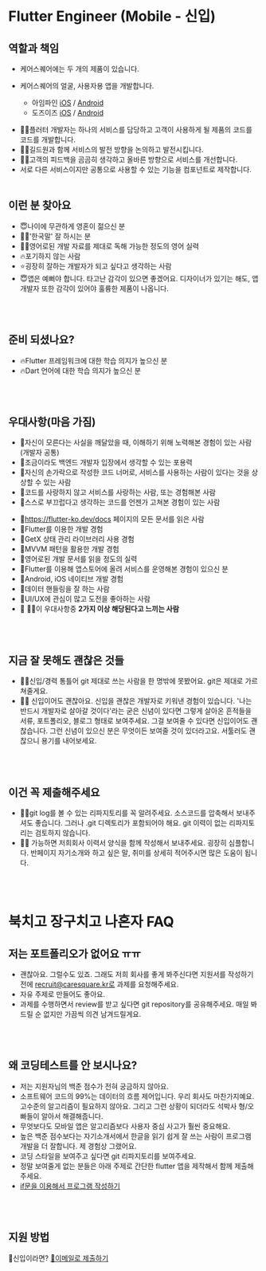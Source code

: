 # Flutter Engineer (Mobile - 신입)

## 역할과 책임

- 케어스퀘어에는 두 개의 제품이 있습니다.
- 케어스퀘어의 얼굴, 사용자용 앱을 개발합니다.

  - 아임파인 [iOS](https://apps.apple.com/kr/app/%EC%BC%80%EC%96%B4%EC%9D%B4%EC%A6%88-careease/id1573100943) / [Android](https://play.google.com/store/apps/details?id=io.lokks.careease&hl=ko&gl=US)
  - 도즈이즈 [iOS](https://apps.apple.com/kr/app/doseease-%EB%8F%84%EC%A6%88%EC%9D%B4%EC%A6%88-%EB%8C%80%EC%83%81%EC%9E%90%EC%9A%A9/id1496893574) / [Android](https://play.google.com/store/apps/details?id=io.lokks307.doseease&hl=ko&gl=US)

* 👨‍🏫플러터 개발자는 하나의 서비스를 담당하고 고객이 사용하게 될 제품의 코드를 코드를 개발합니다.
* 👨‍🏫길드원과 함께 서비스의 발전 방향을 논의하고 발전시킵니다.
* 👨‍🏫고객의 피드백을 곰곰히 생각하고 올바른 방향으로 서비스를 개선합니다.
* 서로 다른 서비스이지만 공통으로 사용할 수 있는 기능을 컴포넌트로 제작합니다.
<br /><br />

## 이런 분 찾아요 

* 😇나이에 무관하게 영혼이 젊으신 분
* 🙆‍♂️'한국말' 잘 하시는 분
* 🙆‍♂️영어로된 개발 자료를 제대로 독해 가능한 정도의 영어 실력
* 🔥포기하지 않는 사람
* ⭐굉장히 잘하는 개발자가 되고 싶다고 생각하는 사람
* 😇앱은 예뻐야 합니다. 타고난 감각이 있으면 좋겠어요. 디자이너가 있기는 해도, 앱 개발자 또한 감각이 있어야 훌륭한 제품이 나옵니다.

<br /><br />

## 준비 되셨나요?
- 🔥Flutter 프레임워크에 대한 학습 의지가 높으신 분
- 🔥Dart 언어에 대한 학습 의지가 높으신 분
 
<br /><br />

## 우대사항(마음 가짐)

* 🥰자신이 모른다는 사실을 깨달았을 때, 이해하기 위해 노력해본 경험이 있는 사람(개발자 공통)
* 🥰조금이라도 백엔드 개발자 입장에서 생각할 수 있는 포용력
* 🥰자신의 손가락으로 작성한 코드 너머로, 서비스를 사용하는 사람이 있다는 것을 상상할 수 있는 사람
* 🥰코드를 사랑하지 않고 서비스를 사랑하는 사람, 또는 경험해본 사람
* 👻스스로 부끄럽다고 생각하는 코드를 언젠가 고쳐본 경험이 있는 사람
- 🧙https://flutter-ko.dev/docs 페이지의 모든 문서를 읽은 사람
- 🧙Flutter를 이용한 개발 경험
- 🧙GetX 상태 관리 라이브러리 사용 경험
- 🧙MVVM 패턴을 활용한 개발 경험
- 🧙영어로된 개발 문서를 읽을 정도의 실력
- 🧙Flutter를 이용해 앱스토어에 올려 서비스를 운영해본 경험이 있으신 분
- 🧙Android, iOS 네이티브 개발 경험
- 🧙데이터 핸들링을 잘 하는 사람
- 🧙UI/UX에 관심이 많고 도전을 좋아하는 사람
- 🙋 🙋‍♂️이 우대사항중 <b>2가지 이상 해당된다고 느끼는 사람</b>

<br /><br />

## 지금 잘 못해도 괜찮은 것들 

* 👨‍💻신입/경력 통틀어 git 제대로 쓰는 사람을 한 명밖에 못봤어요. git은 제대로 가르쳐줄게요.
* 👨‍💻 신입이어도 괜찮아요. 신입을 괜찮은 개발자로 키워낸 경험이 있습니다. '나는 반드시 개발자로 살아갈 것이다'라는 굳은 신념이 있다면 그렇게 살아온 흔적들을 서류, 포트폴리오, 블로그 형태로 보여주세요. 그걸 보여줄 수 있다면 신입이어도 괜찮습니다. 그런 신념이 있으신 분은 무엇이든 보여줄 것이 있더라고요. 서툴러도 괜찮으니 용기를 내어보세요.


<br /><br />

## 이건 꼭 제출해주세요
* 🧚‍♀️git log를 볼 수 있는 리파지토리를 꼭 알려주세요. 소스코드를 압축해서 보내주셔도 좋습니다. 그러나 .git 디렉토리가 포함되어야 해요. git 이력이 없는 리파지토리는 검토하지 않습니다.
* 🧚‍♀️ 가능하면 저희회사 이력서 양식을 함께 작성해서 보내주세요. 굉장히 심플합니다. 반페이지 자기소개와 하고 싶은 말, 취미를 상세히 적어주시면 많은 도움이 됩니다.

 <br /><br />

# 북치고 장구치고 나혼자 FAQ

## 저는 포트폴리오가 없어요 ㅠㅠ
* 괜찮아요. 그럴수도 있죠. 그래도 저희 회사를 좋게 봐주신다면 지원서를 작성하기 전에 recruit@caresquare.kr로 과제를 요청해주세요.
* 자유 주제로 만들어도 좋아요.
* 과제를 수행하면서 review를 받고 싶다면 git repository를 공유해주세요. 매일 봐드릴 순 없지만 가끔씩 의견 남겨드릴게요.


<br /><br />

## 왜 코딩테스트를 안 보시나요?
* 저는 지원자님의 백준 점수가 전혀 궁금하지 않아요.
* 소프트웨어 코드의 99%는 데이터의 흐름 제어입니다. 우리 회사도 마찬가지예요. 고수준의 알고리즘이 필요하지 않아요. 그리고 그런 상황이 되더라도 석박사 형/오빠들이 알아서 해결해줍니다.
* 무엇보다도 모바일 앱은 알고리즘보다 사용자 중심 사고가 훨씬 중요해요.
* 높은 백준 점수보다는 자기소개서에서 한글을 읽기 쉽게 잘 쓰는 사람이 프로그램 개발을 더 잘합니다. 제 경험상 그랬어요.
* 코딩 스타일을 보여주고 싶다면 git 리파지토리를 보여주세요. 
* 정말 보여줄게 없는 분들은 아래 주제로 간단한 flutter 앱을 제작해서 함께 제출해주세요.
* [if문을 이용해서 프로그램 작성하기](https://s3.ap-northeast-2.amazonaws.com/caresquare.kr-home/etc/newbie-hw.pdf)


<br /><br />

## 지원 방법

🚸신입이라면? [📧이메일로 제출하기](../apply/junior.md)